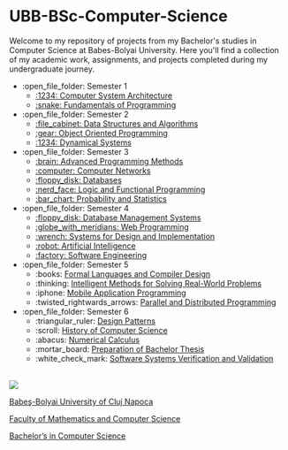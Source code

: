 # UBB-BSc-Computer-Science

Welcome to my repository of projects from my Bachelor's studies in Computer Science at Babes-Bolyai University. Here you'll find a collection of my academic work, assignments, and projects completed during my undergraduate journey.

<ul>
  <li>:open_file_folder: Semester 1
    <ul>
      <li>
        <a href="https://github.com/BiancaM30/Computer-System-Architecture"> 
          :1234: Computer System Architecture
        </a>
      </li>
<!--       <li>
        <a href="https://github.com/yourusername/Computational-Logic"> 
          :bulb: Computational Logic 
        </a>
      </li> -->
      <li>
        <a href="https://github.com/BiancaM30/Programming-Fundamentals"> 
          :snake: Fundamentals of Programming 
        </a>
      </li>
    </ul>
  </li>
  <li>:open_file_folder: Semester 2
    <ul>
      <li>
        <a href="https://github.com/BiancaM30/Data-Structures-and-Algorithms"> 
          :file_cabinet: Data Structures and Algorithms 
        </a>
      </li>
      <li>
        <a href="https://github.com/BiancaM30/Object-Oriented-Programming"> 
          :gear: Object Oriented Programming 
        </a>
      </li>
      <li>
        <a href="https://github.com/BiancaM30/Dynamical-Systems"> 
          :1234: Dynamical Systems
        </a>
      </li>
    </ul>
  </li>
  <li>:open_file_folder: Semester 3
    <ul>
      <li>
        <a href="https://github.com/BiancaM30/Advanced-Programming-Methods"> 
          :brain: Advanced Programming Methods 
        </a>
      </li>
      <li>
        <a href="https://github.com/BiancaM30/Computer-Networks"> 
          :computer: Computer Networks 
        </a>
      </li>
      <li>
        <a href="https://github.com/BiancaM30/Databases"> 
          :floppy_disk: Databases 
        </a>
      </li>
      <li>
        <a href="https://github.com/BiancaM30/Logic-and-Functional-Programming"> 
          :nerd_face: Logic and Functional Programming 
        </a>
      </li>
      <li>
        <a href="https://github.com/BiancaM30/Probability-and-Statistics"> 
          :bar_chart: Probability and Statistics
        </a>
      </li>
    </ul>
  </li>
  <li>:open_file_folder: Semester 4
    <ul>
      <li>
        <a href="https://github.com/BiancaM30/Database-Management-Systems">
          :floppy_disk: Database Management Systems
        </a>
      </li>
      <li>
        <a href="https://github.com/BiancaM30/Web-Programming">
          :globe_with_meridians: Web Programming
        </a>
      </li>
      <li>
        <a href="https://github.com/yourusername/Systems-for-Design-and-Implementation">
          :wrench: Systems for Design and Implementation
        </a>
      </li>
      <li>
        <a href="https://github.com/yourusername/Artificial-Intelligence">
          :robot: Artificial Intelligence
        </a>
      </li>
      <li>
        <a href="https://github.com/BiancaM30/Software-Engineering">
          :factory: Software Engineering
        </a>
      </li>
    </ul>
  </li>
  <li>:open_file_folder: Semester 5
    <ul>
<!--       <li> :sound:
        <a href="https://github.com/yourusername/Audio-video-Data-Processing">
          Audio-video Data Processing
        </a>
      </li> -->
      <li> :books:
        <a href="https://github.com/yourusername/Formal-Languages-and-Compiler-Design">
          Formal Languages and Compiler Design
        </a>
      </li>
      <li> :thinking:
        <a href="https://github.com/yourusername/Intelligent-Methods">
          Intelligent Methods for Solving Real-World Problems
        </a>
      </li>
      <li> :iphone:
        <a href="https://github.com/yourusername/Mobile-Application-Programming">
          Mobile Application Programming
        </a>
      </li>
      <li> :twisted_rightwards_arrows:
        <a href="https://github.com/yourusername/Parallel-and-Distributed-Programming">
          Parallel and Distributed Programming
        </a>
      </li>
    </ul>
  </li>
  <li>:open_file_folder: Semester 6
    <ul>
<!--       <li> :robot:
        <a href="https://github.com/yourusername/Android-Things">
          Android Things
        </a>
      </li> -->
      <li> :triangular_ruler:
        <a href="https://github.com/yourusername/Design-Patterns">
          Design Patterns
        </a>
      </li>
      <li> :scroll:
        <a href="https://github.com/yourusername/History-of-Computer-Science">
          History of Computer Science
        </a>
      </li>
      <li> :abacus:
        <a href="https://github.com/yourusername/Numerical-Calculus">
          Numerical Calculus
        </a>
      </li>
      <li> :mortar_board:
        <a href="https://github.com/yourusername/Preparation-of-Bachelor-Thesis">
          Preparation of Bachelor Thesis
        </a>
      </li>
      <li> :white_check_mark:
        <a href="https://github.com/yourusername/Software-Systems-Verification-and-Validation">
          Software Systems Verification and Validation
        </a>
      </li>
    </ul>
  </li>
</ul>

<br>
<img src="https://www.ubbcluj.ro/images/logo/logo_cs.png" />
<a href="http://www.cs.ubbcluj.ro">
<p> Babeş-Bolyai University of Cluj Napoca </p>
<p> Faculty of Mathematics and Computer Science </p>
<p> Bachelor’s in Computer Science </p>
</a>
<br>
